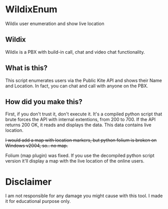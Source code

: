 # WildixEnum
Wildix user enumeration and show live location


## Wildix
Wildix is a PBX with build-in call, chat and video chat functionality.

## What is this?
This script enumerates users via the Public Kite API and shows their Name and Location. In fact, you can chat and call with anyone on the PBX.

## How did you make this?
First, if you don't trust it, don't execute it. It's a compiled python script that brute forces the API with internal extentions, from 200 to 700.
If the API returns 200 OK, it reads and displays the data. This data contains live location.

<del>I would add a map with location markers, but python folium is broken on Windows v2004, so.. no map.</del>


Folium (map plugin) was fixed. If you use the decompiled python script version it'll display a map with the live location of the online users.

# Disclaimer
I am not responsible for any damage you might cause with this tool. I made it for educational purpose only.
